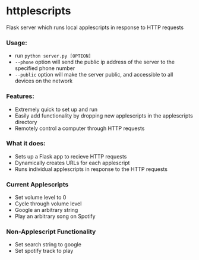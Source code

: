 # httplescripts
Flask server which runs local applescripts in response to HTTP requests

### Usage:
- run `python server.py [OPTION]`
- `--phone` option will send the public ip address of the server to the specified phone number
- `--public` option will make the server public, and accessible to all devices on the network

### Features:
- Extremely quick to set up and run
- Easily add functionality by dropping new applescripts in the applescripts directory
- Remotely control a computer through HTTP requests

### What it does:
- Sets up a Flask app to recieve HTTP requests
- Dynamically creates URLs for each applescript
- Runs individual applescripts in response to the HTTP requests

### Current Applescripts
- Set volume level to 0
- Cycle through volume level
- Google an arbitrary string
- Play an arbitrary song on Spotify

### Non-Applescript Functionality
- Set search string to google
- Set spotify track to play

